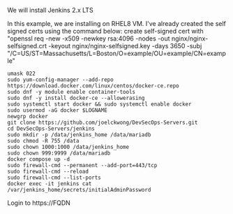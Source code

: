 We will install Jenkins 2.x LTS

In this example, we are installing on RHEL8 VM.  I've already created the self signed certs using the command below:
create self-signed cert with "openssl req -new -x509 -newkey rsa:4096 -nodes -out nginx/nginx-selfsigned.crt -keyout nginx/nginx-selfsigned.key -days 3650 -subj "/C=US/ST=Massachusetts/L=Boston/O=example/OU=example/CN=example"
```
umask 022
sudo yum-config-manager --add-repo https://download.docker.com/linux/centos/docker-ce.repo
sudo dnf -y module enable container-tools
sudo dnf -y install docker-ce --allowerasing
sudo systemctl start docker && sudo systemctl enable docker
sudo usermod -aG docker $LOGNAME
newgrp docker
git clone https://github.com/joelckwong/DevSecOps-Servers.git
cd DevSecOps-Servers/jenkins
sudo mkdir -p /data/jenkins_home /data/mariadb
sudo chmod -R 755 /data
sudo chown 1000:1000 /data/jenkins_home
sudo chown 999:9999 /data/mariadb
docker compose up -d
sudo firewall-cmd --permanent --add-port=443/tcp
sudo firewall-cmd --reload
sudo firewall-cmd --list-ports
docker exec -it jenkins cat /var/jenkins_home/secrets/initialAdminPassword
```
Login to https://FQDN
